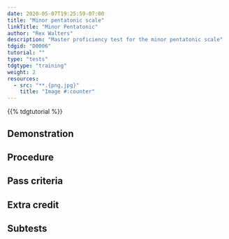 ```yaml
---
date: 2020-05-07T19:25:59-07:00
title: "Minor pentatonic scale"
linkTitle: "Minor Pentatonic"
author: "Rex Walters"
description: "Master proficiency test for the minor pentatonic scale"
tdgid: "D0006"
tutorial: ""
type: "tests"
tdgtype: "training"
weight: 2
resources:
  - src: "**.{png,jpg}"
    title: "Image #:counter"
---
```


{{% tdgtutorial %}}

## Demonstration

## Procedure

## Pass criteria

## Extra credit

## Subtests

